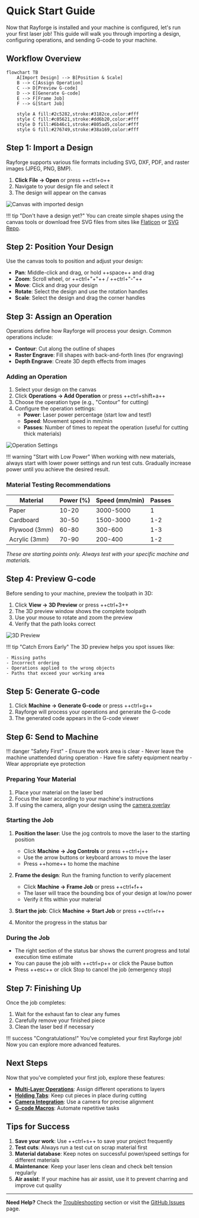 # Quick Start Guide

Now that Rayforge is installed and your machine is configured, let's run your first laser job! This guide will walk you through importing a design, configuring operations, and sending G-code to your machine.

## Workflow Overview

```mermaid
flowchart TB
    A[Import Design] --> B[Position & Scale]
    B --> C[Assign Operation]
    C --> D[Preview G-code]
    D --> E[Generate G-code]
    E --> F[Frame Job]
    F --> G[Start Job]

    style A fill:#2c5282,stroke:#3182ce,color:#fff
    style C fill:#c05621,stroke:#dd6b20,color:#fff
    style D fill:#6b46c1,stroke:#805ad5,color:#fff
    style G fill:#276749,stroke:#38a169,color:#fff
```

## Step 1: Import a Design

Rayforge supports various file formats including SVG, DXF, PDF, and raster images (JPEG, PNG, BMP).

1. **Click** **File → Open** or press ++ctrl+o++
2. Navigate to your design file and select it
3. The design will appear on the canvas

![Canvas with imported design](../images/ss-main.png)

!!! tip "Don't have a design yet?"
    You can create simple shapes using the canvas tools or download free SVG files from sites like [Flaticon](https://www.flaticon.com/) or [SVG Repo](https://www.svgrepo.com/).

## Step 2: Position Your Design

Use the canvas tools to position and adjust your design:

- **Pan**: Middle-click and drag, or hold ++space++ and drag
- **Zoom**: Scroll wheel, or ++ctrl+"+"++ / ++ctrl+"-"++
- **Move**: Click and drag your design
- **Rotate**: Select the design and use the rotation handles
- **Scale**: Select the design and drag the corner handles

## Step 3: Assign an Operation

Operations define how Rayforge will process your design. Common operations include:

- **Contour**: Cut along the outline of shapes
- **Raster Engrave**: Fill shapes with back-and-forth lines (for engraving)
- **Depth Engrave**: Create 3D depth effects from images

### Adding an Operation

1. Select your design on the canvas
2. Click **Operations → Add Operation** or press ++ctrl+shift+a++
3. Choose the operation type (e.g., "Contour" for cutting)
4. Configure the operation settings:
   - **Power**: Laser power percentage (start low and test!)
   - **Speed**: Movement speed in mm/min
   - **Passes**: Number of times to repeat the operation (useful for cutting thick materials)

![Operation Settings](../images/contour-settings.png)

!!! warning "Start with Low Power"
    When working with new materials, always start with lower power settings and run test cuts. Gradually increase power until you achieve the desired result.

### Material Testing Recommendations

| Material | Power (%) | Speed (mm/min) | Passes |
|----------|-----------|----------------|--------|
| Paper    | 10-20     | 3000-5000      | 1      |
| Cardboard| 30-50     | 1500-3000      | 1-2    |
| Plywood (3mm) | 60-80 | 300-600       | 1-3    |
| Acrylic (3mm) | 70-90 | 200-400       | 1-2    |

*These are starting points only. Always test with your specific machine and materials.*

## Step 4: Preview G-code

Before sending to your machine, preview the toolpath in 3D:

1. Click **View → 3D Preview** or press ++ctrl+3++
2. The 3D preview window shows the complete toolpath
3. Use your mouse to rotate and zoom the preview
4. Verify that the path looks correct

![3D Preview](../images/3d-preview.png)

!!! tip "Catch Errors Early"
    The 3D preview helps you spot issues like:

    - Missing paths
    - Incorrect ordering
    - Operations applied to the wrong objects
    - Paths that exceed your working area

## Step 5: Generate G-code

1. Click **Machine → Generate G-code** or press ++ctrl+g++
2. Rayforge will process your operations and generate the G-code
3. The generated code appears in the G-code viewer

## Step 6: Send to Machine

!!! danger "Safety First"
    - Ensure the work area is clear
    - Never leave the machine unattended during operation
    - Have fire safety equipment nearby
    - Wear appropriate eye protection

### Preparing Your Material

1. Place your material on the laser bed
2. Focus the laser according to your machine's instructions
3. If using the camera, align your design using the [camera overlay](../features/camera.md)

### Starting the Job

1. **Position the laser**: Use the jog controls to move the laser to the starting position
   - Click **Machine → Jog Controls** or press ++ctrl+j++
   - Use the arrow buttons or keyboard arrows to move the laser
   - Press ++home++ to home the machine

2. **Frame the design**: Run the framing function to verify placement
   - Click **Machine → Frame Job** or press ++ctrl+f++
   - The laser will trace the bounding box of your design at low/no power
   - Verify it fits within your material

3. **Start the job**: Click **Machine → Start Job** or press ++ctrl+r++
4. Monitor the progress in the status bar

### During the Job

- The right section of the status bar shows the current progress and total execution time estimate
- You can pause the job with ++ctrl+p++ or click the Pause button
- Press ++esc++ or click Stop to cancel the job (emergency stop)

## Step 7: Finishing Up

Once the job completes:

1. Wait for the exhaust fan to clear any fumes
2. Carefully remove your finished piece
3. Clean the laser bed if necessary

!!! success "Congratulations!"
    You've completed your first Rayforge job! Now you can explore more advanced features.

## Next Steps

Now that you've completed your first job, explore these features:

- **[Multi-Layer Operations](../features/multi-layer.md)**: Assign different operations to layers
- **[Holding Tabs](../features/holding-tabs.md)**: Keep cut pieces in place during cutting
- **[Camera Integration](../features/camera.md)**: Use a camera for precise alignment
- **[G-code Macros](../features/macros-hooks.md)**: Automate repetitive tasks

## Tips for Success

1. **Save your work**: Use ++ctrl+s++ to save your project frequently
2. **Test cuts**: Always run a test cut on scrap material first
3. **Material database**: Keep notes on successful power/speed settings for different materials
4. **Maintenance**: Keep your laser lens clean and check belt tension regularly
5. **Air assist**: If your machine has air assist, use it to prevent charring and improve cut quality

---

**Need Help?** Check the [Troubleshooting](../troubleshooting/index.md) section or visit the [GitHub Issues](https://github.com/barebaric/rayforge/issues) page.
